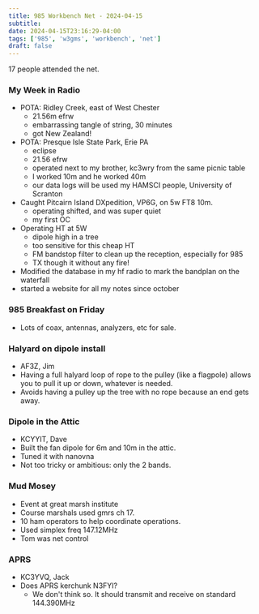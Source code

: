 ```yaml
---
title: 985 Workbench Net - 2024-04-15
subtitle:
date: 2024-04-15T23:16:29-04:00
tags: ['985', 'w3gms', 'workbench', 'net']
draft: false
---
```


17 people attended the net.

<!--more-->

### My Week in Radio
- POTA: Ridley Creek, east of West Chester
  - 21.56m efrw
  - embarrassing tangle of string, 30 minutes
  - got New Zealand!
- POTA: Presque Isle State Park, Erie PA
  - eclipse
  - 21.56 efrw
  - operated next to my brother, kc3wry from the same picnic table
  - I worked 10m and he worked 40m
  - our data logs will be used my HAMSCI people, University of Scranton
- Caught Pitcairn Island DXpedition, VP6G, on 5w FT8 10m.
  - operating shifted, and was super quiet
  - my first OC
- Operating HT at 5W
  - dipole high in a tree
  - too sensitive for this cheap HT
  - FM bandstop filter to clean up the reception, especially for 985
  - TX though it without any fire!
- Modified the database in my hf radio to mark the bandplan
  on the waterfall
- started a website for all my notes since october

### 985 Breakfast on Friday
- Lots of coax, antennas, analyzers, etc for sale.

### Halyard on dipole install
- AF3Z, Jim
- Having a full halyard loop of rope to the pulley
  (like a flagpole)
  allows you to pull it up or down,
  whatever is needed.
- Avoids having a pulley up the tree with no rope
  because an end gets away.

### Dipole in the Attic
- KCYYIT, Dave
- Built the fan dipole for 6m and 10m in the attic.
- Tuned it with nanovna
- Not too tricky or ambitious: only the 2 bands.

### Mud Mosey
- Event at great marsh institute
- Course marshals used gmrs ch 17.
- 10 ham operators to help coordinate operations.
- Used simplex freq 147.12MHz
- Tom was net control

### APRS
- KC3YVQ, Jack
- Does APRS kerchunk N3FYI?
  - We don't think so. It should transmit and receive
    on standard 144.390MHz


